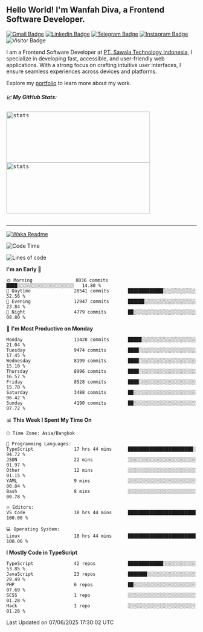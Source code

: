 ## Hello World! I'm Wanfah Diva, a Frontend Software Developer.

[![Gmail Badge](https://img.shields.io/badge/-Gmail-white?style=plastic&logo=Gmail&link=mailto:aditputrafirmansyah@gmail.com)](mailto:wanfahdivaa@gmail.com)
[![Linkedin Badge](https://img.shields.io/badge/-LinkedIn-blue?style=plastic&logo=Linkedin&link=https://www.linkedin.com/in/aditputrafirmansyah/)](https://www.linkedin.com/in/wanfahdiva/)
[![Telegram Badge](https://img.shields.io/badge/-Telegram-blue?style=plastic&logo=telegram&link=https://t.me/Adithya_13)](https://t.me/wanfahdiva)
[![Instagram Badge](https://img.shields.io/badge/-Instagram-white?style=plastic&logo=instagram&link=https://www.instagram.com/adithya_firmansyahputra/)](https://www.instagram.com/wnfhdva/)
![Visitor Badge](https://visitor-badge.laobi.icu/badge?page_id=wanfahdiva.wanfahdiva)

<p>
I am a Frontend Software Developer at <a href="https://sawala/tech" target="_blank">PT. Sawala Technology Indonesia</a>, I specialize in developing fast, accessible, and user-friendly web applications. With a strong focus on crafting intuitive user interfaces, I ensure seamless experiences across devices and platforms.

Explore my <a href="http://wanfahdiva-com.vercel.app/" target="_blank">portfolio</a> to learn more about my work.
</p>

<h5 align="left">
  
📈 **My GitHub Stats:**

</h5>

<div align="left">
<kbd>
  <img height="135em" width="380em" alt="stats" src="https://github-readme-stats-salesp07.vercel.app/api?username=wanfahdiva&count_private=true&show_icons=true&theme=react&rank_icon=github&border_radius=10&hide_title=true"></kbd>
</kbd>
<kbd>
    <img height="135em" width="380em" alt="stats" src="https://github-readme-activity-graph.vercel.app/graph?username=wanfahdiva&theme=react&hide_title=true"></kbd>
</div>

<br />

---

[![Waka Readme](https://github.com/wanfahdiva/wanfahdiva/actions/workflows/waka.yml/badge.svg)](https://github.com/wanfahdiva/wanfahdiva/actions/workflows/waka.yml)

<!--START_SECTION:waka-->
![Code Time](http://img.shields.io/badge/Code%20Time-2%2C061%20hrs%2045%20mins-blue)

![Lines of code](https://img.shields.io/badge/From%20Hello%20World%20I%27ve%20Written-23.8%20million%20lines%20of%20code-blue)

**I'm an Early 🐤** 

```text
🌞 Morning                8036 commits        ████░░░░░░░░░░░░░░░░░░░░░   14.80 % 
🌆 Daytime                28541 commits       █████████████░░░░░░░░░░░░   52.56 % 
🌃 Evening                12947 commits       ██████░░░░░░░░░░░░░░░░░░░   23.84 % 
🌙 Night                  4779 commits        ██░░░░░░░░░░░░░░░░░░░░░░░   08.80 % 
```
📅 **I'm Most Productive on Monday** 

```text
Monday                   11428 commits       █████░░░░░░░░░░░░░░░░░░░░   21.04 % 
Tuesday                  9474 commits        ████░░░░░░░░░░░░░░░░░░░░░   17.45 % 
Wednesday                8199 commits        ████░░░░░░░░░░░░░░░░░░░░░   15.10 % 
Thursday                 8996 commits        ████░░░░░░░░░░░░░░░░░░░░░   16.57 % 
Friday                   8528 commits        ████░░░░░░░░░░░░░░░░░░░░░   15.70 % 
Saturday                 3488 commits        ██░░░░░░░░░░░░░░░░░░░░░░░   06.42 % 
Sunday                   4190 commits        ██░░░░░░░░░░░░░░░░░░░░░░░   07.72 % 
```


📊 **This Week I Spent My Time On** 

```text
🕑︎ Time Zone: Asia/Bangkok

💬 Programming Languages: 
TypeScript               17 hrs 44 mins      ████████████████████████░   94.72 % 
JSON                     22 mins             ░░░░░░░░░░░░░░░░░░░░░░░░░   01.97 % 
Other                    12 mins             ░░░░░░░░░░░░░░░░░░░░░░░░░   01.15 % 
YAML                     9 mins              ░░░░░░░░░░░░░░░░░░░░░░░░░   00.84 % 
Bash                     8 mins              ░░░░░░░░░░░░░░░░░░░░░░░░░   00.78 % 

🔥 Editors: 
VS Code                  18 hrs 44 mins      █████████████████████████   100.00 % 

💻 Operating System: 
Linux                    18 hrs 44 mins      █████████████████████████   100.00 % 
```

**I Mostly Code in TypeScript** 

```text
TypeScript               42 repos            █████████████░░░░░░░░░░░░   53.85 % 
JavaScript               23 repos            ███████░░░░░░░░░░░░░░░░░░   29.49 % 
PHP                      6 repos             ██░░░░░░░░░░░░░░░░░░░░░░░   07.69 % 
SCSS                     1 repo              ░░░░░░░░░░░░░░░░░░░░░░░░░   01.28 % 
Hack                     1 repo              ░░░░░░░░░░░░░░░░░░░░░░░░░   01.28 % 
```




 Last Updated on 07/06/2025 17:30:02 UTC
<!--END_SECTION:waka-->
